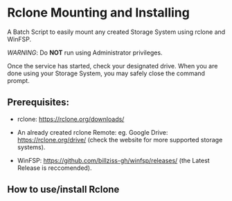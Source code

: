 # **Rclone** Mounting and Installing
A Batch Script to easily mount any created Storage System using rclone and WinFSP.

*WARNING*: Do **NOT** run using Administrator privileges.

Once the service has started, check your designated drive.
When you are done using your Storage System, you may safely close the command prompt.

## Prerequisites:
* rclone: https://rclone.org/downloads/

* An already created rclone Remote: eg. Google Drive: https://rclone.org/drive/ (check the website for more supported storage systems). 

* WinFSP: https://github.com/billziss-gh/winfsp/releases/ (the Latest Release is reccomended).




## How to use/install Rclone

